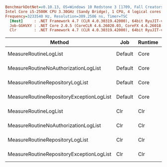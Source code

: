 ``` ini

BenchmarkDotNet=v0.10.13, OS=Windows 10 Redstone 3 [1709, Fall Creators Update] (10.0.16299.309)
Intel Core i5-2500K CPU 3.30GHz (Sandy Bridge), 1 CPU, 4 logical cores and 4 physical cores
Frequency=3233540 Hz, Resolution=309.2586 ns, Timer=TSC
  [Host]     : .NET Framework 4.7 (CLR 4.0.30319.42000), 64bit RyuJIT-v4.7.2633.0
  Job-GGHVXY : .NET Core 2.0.5 (CoreCLR 4.6.26020.03, CoreFX 4.6.26018.01), 64bit RyuJIT
  Clr        : .NET Framework 4.7 (CLR 4.0.30319.42000), 64bit RyuJIT-v4.7.2633.0


```
|                                   Method |     Job | Runtime |     Toolchain |        Mean |       Error |      StdDev |         Min |          Max |      Median | Rank |
|----------------------------------------- |-------- |-------- |-------------- |------------:|------------:|------------:|------------:|-------------:|------------:|-----:|
|                    MeasureRoutineLogList | Default |    Core | .NET Core 2.0 | 5,108.77 us |  74.9288 us |  66.4224 us | 4,984.59 us |  5,211.27 us | 5,095.07 us |    3 |
|     MeasureRoutineNoAuthorizationLogList | Default |    Core | .NET Core 2.0 |    27.24 us |   0.2750 us |   0.2297 us |    26.77 us |     27.58 us |    27.25 us |    1 |
|          MeasureRoutineRepositoryLogList | Default |    Core | .NET Core 2.0 | 5,138.93 us |  32.5367 us |  28.8429 us | 5,082.82 us |  5,194.55 us | 5,134.23 us |    3 |
| MeasureRoutineRepositoryExceptionLogList | Default |    Core | .NET Core 2.0 | 9,294.92 us | 194.7855 us | 451.4450 us | 8,345.45 us | 10,653.93 us | 9,307.33 us |    6 |
|                    MeasureRoutineLogList |     Clr |     Clr |       Default | 5,961.78 us | 114.3685 us | 122.3730 us | 5,801.58 us |  6,242.60 us | 5,974.48 us |    4 |
|     MeasureRoutineNoAuthorizationLogList |     Clr |     Clr |       Default |    38.26 us |   0.4310 us |   0.4032 us |    37.74 us |     39.08 us |    38.23 us |    2 |
|          MeasureRoutineRepositoryLogList |     Clr |     Clr |       Default | 6,004.13 us | 119.7606 us | 167.8876 us | 5,751.06 us |  6,364.04 us | 5,988.05 us |    4 |
| MeasureRoutineRepositoryExceptionLogList |     Clr |     Clr |       Default | 7,156.54 us | 140.6980 us | 206.2332 us | 6,912.33 us |  7,750.69 us | 7,059.30 us |    5 |

